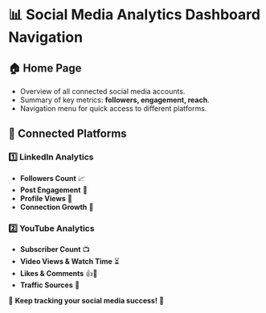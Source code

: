 # 📊 Social Media Analytics Dashboard Navigation 
## 🏠 Home Page
- Overview of all connected social media accounts.
- Summary of key metrics: **followers, engagement, reach**.
- Navigation menu for quick access to different platforms.

## 🔗 Connected Platforms
### 1️⃣ **LinkedIn Analytics**
- **Followers Count** 📈
- **Post Engagement** 💬
- **Profile Views** 👀
- **Connection Growth** 🚀

### 2️⃣ **YouTube Analytics**
- **Subscriber Count** 📺
- **Video Views & Watch Time** ⏳
- **Likes & Comments** 👍💬
- **Traffic Sources** 🚦



🚀 **Keep tracking your social media success!** 🚀
